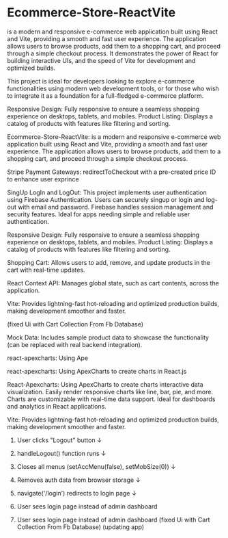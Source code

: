 # Ecommerce-Store-ReactVite 
is a modern and responsive e-commerce web application built using React and Vite, providing a smooth and fast user experience. The application allows users to browse products, add them to a shopping cart, and proceed through a simple checkout process. It demonstrates the power of React for building interactive UIs, and the speed of Vite for development and optimized builds.

This project is ideal for developers looking to explore e-commerce functionalities using modern web development tools, or for those who wish to integrate it as a foundation for a full-fledged e-commerce platform.

Responsive Design:
 Fully responsive to ensure a seamless shopping experience on desktops, tablets, and mobiles.
Product Listing: Displays a catalog of products with features like filtering and sorting.



Ecommerce-Store-ReactVite:
is a modern and responsive e-commerce web application built using React and Vite, providing a smooth and fast user experience. The application allows users to browse products, add them to a shopping cart, and proceed through a simple checkout process. 


Stripe Payment Gateways:
   redirectToCheckout with a pre-created price ID to enhance user exprince 


SingUp LogIn and LogOut:
   This project implements user authentication using Firebase Authentication.
   Users can securely singup or login   and log-out with email and password.
   Firebase handles session management and security features.
   Ideal for apps needing simple and reliable user authentication.

Responsive Design:
   Fully responsive to ensure a seamless shopping experience on desktops, tablets, and mobiles.
   Product Listing: Displays a catalog of products with features like filtering and sorting.




Shopping Cart: 
    Allows users to add, remove, and update products in the cart with real-time updates.




React Context API:
    Manages global state, such as cart contents, across the application.


Vite: 
    Provides lightning-fast hot-reloading and optimized production builds, making development smoother and faster.


 (fixed Ui with Cart Collection From Fb Database)

    
Mock Data:
    Includes sample product data to showcase the functionality (can be replaced with real backend integration).



react-apexcharts:
Using Ape


react-apexcharts:
Using ApexCharts to create charts in React.js 


React-Apexcharts:
    Using ApexCharts to create charts interactive data visualization.
    Easily render responsive charts like line, bar, pie, and more.
    Charts are customizable with real-time data support.
    Ideal for dashboards and analytics in React applications.



Vite: 
 Provides lightning-fast hot-reloading and optimized production builds, making development smoother and faster.


1. User clicks "Logout" button
   ↓
2. handleLogout() function runs
   ↓
3. Closes all menus (setAccMenu(false), setMobSize(0))
   ↓
4. Removes auth data from browser storage
   ↓
5. navigate('/login') redirects to login page
   ↓

6. User sees login page instead of admin dashboard

6. User sees login page instead of admin dashboard
 (fixed Ui with Cart Collection From Fb Database)
 (updating app)

